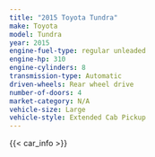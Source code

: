 ```yaml
---
title: "2015 Toyota Tundra"
make: Toyota
model: Tundra
year: 2015
engine-fuel-type: regular unleaded
engine-hp: 310
engine-cylinders: 8
transmission-type: Automatic
driven-wheels: Rear wheel drive
number-of-doors: 4
market-category: N/A
vehicle-size: Large
vehicle-style: Extended Cab Pickup
---
```


{{< car_info >}}
